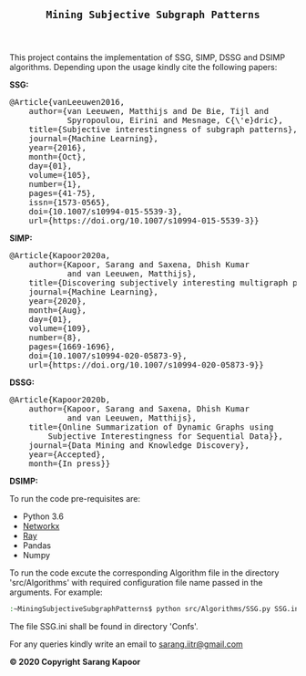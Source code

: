 <main>

<article id="content">

<header>

# `Mining Subjective Subgraph Patterns`

</header>

<section id="section-intro">This project contains the implementation of SSG, SIMP, DSSG and DSIMP algorithms. Depending upon the usage kindly cite the following papers:

**SSG:** ﻿

<pre class="print">@Article{vanLeeuwen2016,
	author={van Leeuwen, Matthijs and De Bie, Tijl and 
			Spyropoulou, Eirini and Mesnage, C{\'e}dric},
	title={Subjective interestingness of subgraph patterns},
	journal={Machine Learning},
	year={2016},
	month={Oct},
	day={01},
	volume={105},
	number={1},
	pages={41-75},
	issn={1573-0565},
	doi={10.1007/s10994-015-5539-3},
	url={https://doi.org/10.1007/s10994-015-5539-3}} </pre>



**SIMP:** ﻿

<pre class="print">@Article{Kapoor2020a,
	author={Kapoor, Sarang and Saxena, Dhish Kumar
			and van Leeuwen, Matthijs},
	title={Discovering subjectively interesting multigraph patterns},
	journal={Machine Learning},
	year={2020},
	month={Aug},
	day={01},
	volume={109},
	number={8},
	pages={1669-1696},
	doi={10.1007/s10994-020-05873-9},
	url={https://doi.org/10.1007/s10994-020-05873-9}} </pre>



**DSSG:** ﻿

<pre class="print">@Article{Kapoor2020b,
	author={Kapoor, Sarang and Saxena, Dhish Kumar
			and van Leeuwen, Matthijs},
	title={Online Summarization of Dynamic Graphs using 
		Subjective Interestingness for Sequential Data}},
	journal={Data Mining and Knowledge Discovery},
	year={Accepted},
	month={In press}} </pre>

</div>

**DSIMP:**

</section>


To run the code pre-requisites are:
 

*  Python 3.6
*  [Networkx](https://networkx.github.io/)
*  [Ray](https://github.com/ray-project/ray)
*  Pandas
*  Numpy

<section>To run the code excute the corresponding Algorithm file in the directory 'src/Algorithms' with required configuration file name passed in the arguments. For example:

```bash
:~MiningSubjectiveSubgraphPatterns$ python src/Algorithms/SSG.py SSG.ini
```

The file SSG.ini shall be found in directory 'Confs'.</section>

For any queries kindly write an email to [sarang.iitr@gmail.com](mailti:sarang.iitr@gmail.com)

</article>

</main>


__© 2020 Copyright__  **Sarang Kapoor**
